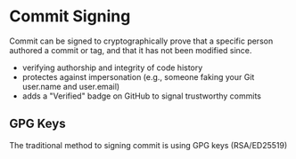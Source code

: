 # Commit Signing

Commit can be signed to cryptographically prove that a specific person authored a commit or tag, and that it has not been modified since.

- verifying authorship and integrity of code history
- protectes against impersonation (e.g., someone faking your Git user.name and user.email)
- adds a "Verified" badge on GitHub to signal trustworthy commits

## GPG Keys

The traditional method to signing commit is using GPG keys (RSA/ED25519)
